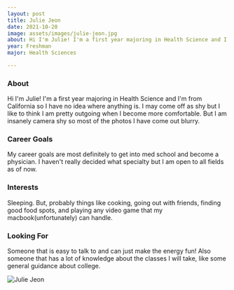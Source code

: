 ```yaml
---
layout: post
title: Julie Jeon 
date: 2021-10-20
image: assets/images/julie-jeon.jpg
about: Hi I'm Julie! I'm a first year majoring in Health Science and I'm from California so I have no idea where anything is. I may come off as shy but I like to think I am pretty outgoing when I become more comfortable. But I am insanely camera shy so most of the photos I have come out blurry.
year: Freshman
major: Health Sciences

---
```


### About

Hi I'm Julie! I'm a first year majoring in Health Science and I'm from California so I have no idea where anything is. I may come off as shy but I like to think I am pretty outgoing when I become more comfortable. But I am insanely camera shy so most of the photos I have come out blurry.

### Career Goals

My career goals are most definitely to get into med school and become a physician. I haven't really decided what specialty but I am open to all fields as of now.

### Interests

Sleeping. But, probably things like cooking, going out with friends, finding good food spots, and playing any video game that my macbook(unfortunately) can handle.

### Looking For

Someone that is easy to talk to and can just make the energy fun! Also someone that has a lot of knowledge about the classes I will take, like some general guidance about college.

<div class="text-center my-5">
    <img src="https://sase-drexel.github.io/mentorship-2021/assets/images/julie-jeon.jpg" alt="Julie Jeon" class="rounded post-img" />
</div>
